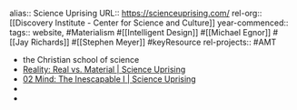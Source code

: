 alias:: Science Uprising
URL:: https://scienceuprising.com/
rel-org:: [[Discovery Institute - Center for Science and Culture]] 
year-commenced::
tags:: website, #Materialism #[[Intelligent Design]] #[[Michael Egnor]] #[[Jay Richards]] #[[Stephen Meyer]] #keyResource 
rel-projects:: #AMT  



- the Christian school of science
- [Reality: Real vs. Material | Science Uprising](https://scienceuprising.com/reality/)
- [02 Mind: The Inescapable I | Science Uprising](https://scienceuprising.com/mind/)
-
-